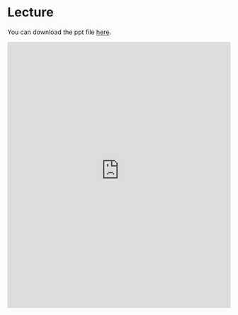 # Lecture

You can download the ppt file [here](https://thelogicalgrammar.github.io/pLoT_course/2_pLoT_philosophy.pptx).

<iframe src='https://thelogicalgrammar.github.io/pLoT_course/2_pLoT_philosophy.pdf' width='100%' height='600px' frameborder='0'>
